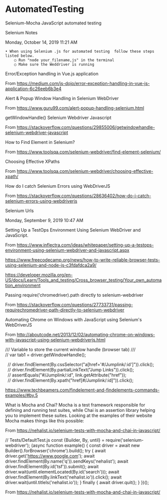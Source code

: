 # AutomatedTesting
Selenium-Mocha JavaScript automated testing


Selenium Notes

Monday, October 14, 2019
11:21 AM

	• When using Selenium .js for automated testing  follow these steps listed below.
		○ Run "node your_filename,js" in the terminal
		○ Make sure the Weddriver is running
		

Error/Exception handling in Vue.js application

From <https://medium.com/js-dojo/error-exception-handling-in-vue-js-application-6c26eeb6b3e4> 

Alert & Popup Window Handling in Selenium WebDriver

From <https://www.guru99.com/alert-popup-handling-selenium.html> 

getWindowHandle() Selenium Webdriver Javascript

From <https://stackoverflow.com/questions/29855006/getwindowhandle-selenium-webdriver-javascript> 


How to Find Element in Selenium?

From <https://www.toolsqa.com/selenium-webdriver/find-element-selenium/> 

Choosing Effective XPaths

From <https://www.toolsqa.com/selenium-webdriver/choosing-effective-xpath/> 

How do I catch Selenium Errors using WebDriverJS

From <https://stackoverflow.com/questions/28636402/how-do-i-catch-selenium-errors-using-webdriverjs> 

Selenium Urls

Monday, September 9, 2019
10:47 AM

Setting Up a TestOps Environment Using Selenium WebDriver and JavaScript.

From <https://www.inflectra.com/ideas/whitepaper/setting-up-a-testops-environment-using-selenium-webdriver-and-javascript.aspx> 

https://www.freecodecamp.org/news/how-to-write-reliable-browser-tests-using-selenium-and-node-js-c3fdafdca2a9/


https://developer.mozilla.org/en-US/docs/Learn/Tools_and_testing/Cross_browser_testing/Your_own_automation_environment

Passing require('chromedriver).path directly to selenium-webdriver

From <https://stackoverflow.com/questions/27733731/passing-requirechromedriver-path-directly-to-selenium-webdriver> 

Automating Chrome on Windows with JavaScript using Selenium's WebDriverJS

From <http://aboutcode.net/2013/12/02/automating-chrome-on-windows-with-javascript-using-selenium-webdriverjs.html> 


/// Variable to store the current window handle (browser tab) ///
// var tab1 = driver.getWindowHandle();

  // driver.findElement(By.cssSelector("a[href='#/Jumplink/:id']")).click();
  // driver.findElement(By.partialLinkText("Jump Links")).click();
  // assertEquals("#/Jumplink/:id", link.getAttribute("href"));
  // driver.findElement(By.xpath("href[#/Jumplink/:id]")).click();

https://www.techbeamers.com/findelement-and-findelements-commands-examples/#by.5

What is Mocha and Chai?
Mocha is a test framework responsible for defining and running test suites, while Chai is an assertion library helping you to implement these suites. Looking at the examples of their website Mocha makes things like this possible:

From <https://nehalist.io/selenium-tests-with-mocha-and-chai-in-javascript/> 


// Tests/DefaultTest.js const {Builder, By, until} = require('selenium-webdriver'); (async function example() { const driver = await new Builder().forBrowser('chrome').build(); try { await driver.get('https://www.google.com'); await driver.findElement(By.name('q')).sendKeys('nehalist'); await driver.findElement(By.id('tsf')).submit(); await driver.wait(until.elementLocated(By.id('search'))); await driver.findElement(By.linkText('nehalist.io')).click(); await driver.wait(until.titleIs('nehalist.io')); } finally { await driver.quit(); } })();

From <https://nehalist.io/selenium-tests-with-mocha-and-chai-in-javascript/> 





